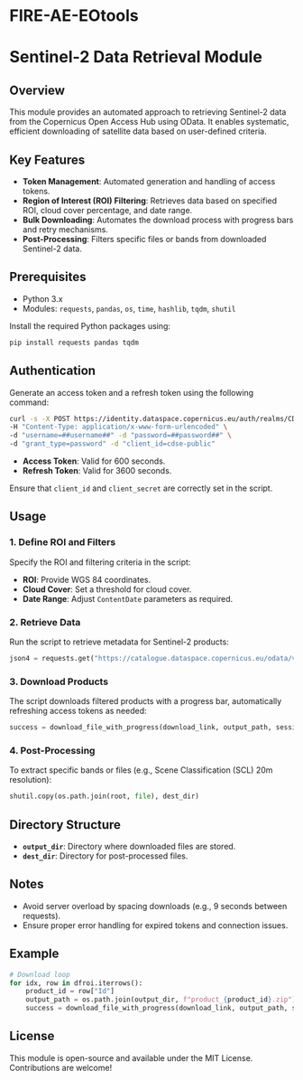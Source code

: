 # FIRE-AE-EOtools



# Sentinel-2 Data Retrieval Module

## Overview
This module provides an automated approach to retrieving Sentinel-2 data from the Copernicus Open Access Hub using OData. It enables systematic, efficient downloading of satellite data based on user-defined criteria.

## Key Features
- **Token Management**: Automated generation and handling of access tokens.
- **Region of Interest (ROI) Filtering**: Retrieves data based on specified ROI, cloud cover percentage, and date range.
- **Bulk Downloading**: Automates the download process with progress bars and retry mechanisms.
- **Post-Processing**: Filters specific files or bands from downloaded Sentinel-2 data.

## Prerequisites
- Python 3.x
- Modules: `requests`, `pandas`, `os`, `time`, `hashlib`, `tqdm`, `shutil`

Install the required Python packages using:
```bash
pip install requests pandas tqdm
```

## Authentication
Generate an access token and a refresh token using the following command:
```bash
curl -s -X POST https://identity.dataspace.copernicus.eu/auth/realms/CDSE/protocol/openid-connect/token \
-H "Content-Type: application/x-www-form-urlencoded" \
-d "username=##username##" -d "password=##password##" \
-d "grant_type=password" -d "client_id=cdse-public"
```
- **Access Token**: Valid for 600 seconds.
- **Refresh Token**: Valid for 3600 seconds.

Ensure that `client_id` and `client_secret` are correctly set in the script.

## Usage

### 1. Define ROI and Filters
Specify the ROI and filtering criteria in the script:
- **ROI**: Provide WGS 84 coordinates.
- **Cloud Cover**: Set a threshold for cloud cover.
- **Date Range**: Adjust `ContentDate` parameters as required.

### 2. Retrieve Data
Run the script to retrieve metadata for Sentinel-2 products:
```python
json4 = requests.get("https://catalogue.dataspace.copernicus.eu/odata/v1/Products?$filter=...parameters...").json()
```

### 3. Download Products
The script downloads filtered products with a progress bar, automatically refreshing access tokens as needed:
```python
success = download_file_with_progress(download_link, output_path, session)
```

### 4. Post-Processing
To extract specific bands or files (e.g., Scene Classification (SCL) 20m resolution):
```python
shutil.copy(os.path.join(root, file), dest_dir)
```

## Directory Structure
- **`output_dir`**: Directory where downloaded files are stored.
- **`dest_dir`**: Directory for post-processed files.

## Notes
- Avoid server overload by spacing downloads (e.g., 9 seconds between requests).
- Ensure proper error handling for expired tokens and connection issues.

## Example
```python
# Download loop
for idx, row in dfroi.iterrows():
    product_id = row["Id"]
    output_path = os.path.join(output_dir, f"product_{product_id}.zip")
    success = download_file_with_progress(download_link, output_path, session)
```

## License
This module is open-source and available under the MIT License. Contributions are welcome!
